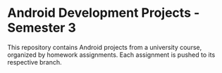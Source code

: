 # Android Development Projects - Semester 3
This repository contains Android projects from a university course, organized by homework assignments. Each assignment is pushed to its respective branch.
